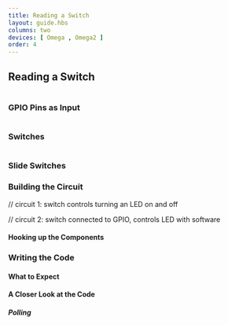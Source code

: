 ```yaml
---
title: Reading a Switch
layout: guide.hbs
columns: two
devices: [ Omega , Omega2 ]
order: 4
---
```


## Reading a Switch


<!-- {{!insert 'gpio-input'}} -->
```{r child = '../../shared/gpio-input.md'}
```

### GPIO Pins as Input


<!-- {{!insert 'switches'}} -->
```{r child = '../../shared/switches.md'}
```

### Switches



<!-- {{!insert 'switches-slide-switch'}} -->
```{r child = '../../shared/switches-slide-switch.md'}
```

### Slide Switches




### Building the Circuit

// circuit 1: switch controls turning an LED on and off

// circuit 2: switch connected to GPIO, controls LED with software


#### Hooking up the Components



### Writing the Code

#### What to Expect

#### A Closer Look at the Code

##### Polling
